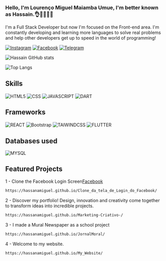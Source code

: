### Hello, I'm Lourenço Miguel Maiamba Umue, I'm better known as Hassain.👌👨‍💻🫰🏀

<p>I'm a Full Stack Developer but now I'm focused on the Front-end area. I'm constantly developing and learning more languages ​​to solve real problems and help other developers get up to speed in the world of programming!</p>


[![Instagram](https://img.shields.io/badge/Instagram-E4405F?style=for-the-badge&logo=instagram&logoColor=white)](https://www.instagram.com/wanderleyhassain/)
[![Facebook](https://img.shields.io/badge/Facebook-1877F2?style=for-the-badge&logo=facebook&logoColor=white)](https://www.facebook.com/asanamiguel.locura)
[![Telegram](https://img.shields.io/badge/Telegram-2CA5E0?style=for-the-badge&logo=telegram&logoColor=white)](https://t.me/hassainmiguel)

![Hassain GitHub stats](https://github-readme-stats.vercel.app/api?username=Hassanamiguel&show_icons=true&theme=dracula)

![Top Langs](https://github-readme-stats.vercel.app/api/top-langs/?username=Hassanamiguel&langs_count=8)

## Skills


<div style="align:start;">
    <img align="center" alt="HTML5" src="https://img.shields.io/badge/HTML5-E34F26?style=for-the-badge&logo=html5&logoColor=white" />
    <img align="center" alt="CSS" src="https://img.shields.io/badge/CSS3-1572B6?style=for-the-badge&logo=css3&logoColor=white" />
    <img align="center" alt="JAVASCRIPT" src="https://img.shields.io/badge/JavaScript-F7DF1E?style=for-the-badge&logo=javascript&logoColor=black" />
    <img align="center" alt="DART" src="https://img.shields.io/badge/Dart-0175C2?style=for-the-badge&logo=dart&logoColor=white" />
</div>


## Frameworks


<div style="align:start;">
    <img align="center" alt="REACT" src="https://img.shields.io/badge/React-20232A?style=for-the-badge&logo=react&logoColor=61DAFB" />
    <img align="center" alt="Bootstrap" src="https://img.shields.io/badge/Bootstrap-563D7C?style=for-the-badge&logo=bootstrap&logoColor=white" />
    <img align="center" alt="TAIWINDCSS" src="https://img.shields.io/badge/Tailwind_CSS-38B2AC?style=for-the-badge&logo=tailwind-css&logoColor=white" />
    <img align="center" alt="FLUTTER" src="https://img.shields.io/badge/Flutter-02569B?style=for-the-badge&logo=flutter&logoColor=white" />
</div>


## Databases used

<div style="align:start;">
    <img align="center" alt="MYSQL" src="https://img.shields.io/badge/MySQL-00000F?style=for-the-badge&logo=mysql&logoColor=white" />
</div>



<h2>Featured Projects</h2>
<p>
    1 - Clone the Facebook Login Screen<a href="https://www.facebook.com/">Facebook</a>
</p>

```markdown
https://hassanamiguel.github.io/Clone_da_tela_de_Login_do_Facebook/
```
<p>
    2 - Discover my portfolio! Design, innovation and creativity come together to transform ideas into incredible projects.
</p>

```markdown
https://hassanamiguel.github.io/Marketing-Criativo-/
```

<p>
    3 - I made a Mural Newspaper as a school project
</p>

```markdown
https://hassanamiguel.github.io/JornalMoral/
```


<p>
    4 - Welcome to my website.
</p>

```markdown
https://hassanamiguel.github.io/My_Website/
```


